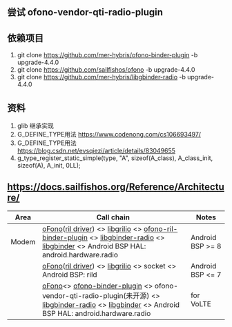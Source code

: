 ## 尝试 ofono-vendor-qti-radio-plugin

## 依赖项目
1. git clone https://github.com/mer-hybris/ofono-binder-plugin -b upgrade-4.4.0
2. git clone https://github.com/sailfishos/ofono -b upgrade-4.4.0
3. git clone https://github.com/mer-hybris/libgbinder-radio -b upgrade-4.4.0
   
## 资料
1. glib 继承实现
2. G_DEFINE_TYPE用法 https://www.codenong.com/cs106693497/  
3. G_DEFINE_TYPE用法 https://blog.csdn.net/evsqiezi/article/details/83049655
4. g_type_register_static_simple(type, "A", sizeof(A_class), A_class_init, sizeof(A), A_init, 0LL);


## https://docs.sailfishos.org/Reference/Architecture/
| Area | Call chain | Notes |
| --- | --- | --- |
| Modem | [oFono](https://github.com/sailfishos/ofono)([ril driver](https://github.com/sailfishos/ofono/tree/master/ofono/drivers/ril)) <> [libgrilio](https://github.com/sailfishos/libgrilio) <> [ofono-ril-binder-plugin](https://github.com/mer-hybris/ofono-ril-binder-plugin) <> [libgbinder-radio](https://github.com/mer-hybris/libgbinder-radio) <> [libgbinder](https://github.com/mer-hybris/libgbinder) <> Android BSP HAL: android.hardware.radio | Android BSP >= 8 |
|  | [oFono](https://github.com/sailfishos/ofono)([ril driver](https://github.com/sailfishos/ofono/tree/master/ofono/drivers/ril)) <> [libgrilio](https://github.com/sailfishos/libgrilio) <> socket <> Android BSP: rild | Android BSP <= 7 |
|  | [oFono](https://github.com/sailfishos/ofono)<> [ofono-binder-plugin](https://github.com/mer-hybris/ofono-binder-plugin) <> ofono-vendor-qti-radio-plugin(未开源) <> [libgbinder-radio](https://github.com/mer-hybris/libgbinder-radio) <> [libgbinder](https://github.com/mer-hybris/libgbinder) <> Android BSP HAL: android.hardware.radio | for VoLTE |